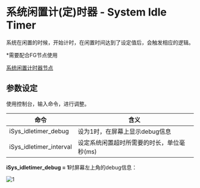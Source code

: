 # 系统闲置计(定)时器 - System Idle Timer

系统在闲置的时候，开始计时，在闲置时间达到了设定值后，会触发相应的逻辑。

*需要配合FG节点使用



[系统闲置计时器节点](../FlowGraph节点/Time.md#idletimeout)



## 参数设定

使用控制台，输入命令，进行调整。

| 命令                    | 含义                                       |
| ----------------------- | ------------------------------------------ |
| iSys_idletimer_debug    | 设为1时，在屏幕上显示debug信息             |
| iSys_idletimer_interval | 设定系统闲置超时所需要的时长，单位毫秒(ms) |



**iSys_idletimer_debug = 1**时屏幕左上角的debug信息：

<img src="https://gitee.com/Azureusbin/pic-lib/raw/master/imags/20201117175643.png" alt="1" align="left" />

